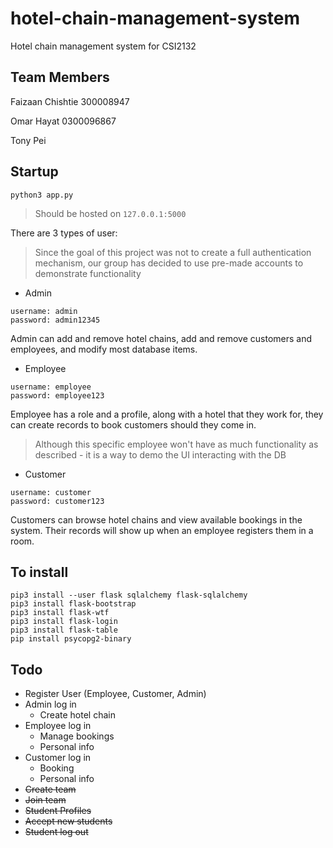 # hotel-chain-management-system
Hotel chain management system for CSI2132

## Team Members

Faizaan Chishtie 300008947

Omar Hayat 0300096867

Tony Pei 

## Startup

``` 
python3 app.py 
```

> Should be hosted on `127.0.0.1:5000`

There are 3 types of user:

> Since the goal of this project was not to create a full authentication mechanism, our group has decided to use pre-made accounts to demonstrate functionality

* Admin

```
username: admin
password: admin12345
```

Admin can add and remove hotel chains, add and remove customers and employees, and modify most database items.

* Employee

```
username: employee
password: employee123
```

Employee has a role and a profile, along with a hotel that they work for, they can create records to book customers should they come in.

> Although this specific employee won't have as much functionality as described - it is a way to demo the UI interacting with the DB

* Customer 

```
username: customer
password: customer123
```

Customers can browse hotel chains and view available bookings in the system. Their records will show up when an employee registers them in a room.


## To install

```
pip3 install --user flask sqlalchemy flask-sqlalchemy
pip3 install flask-bootstrap
pip3 install flask-wtf
pip3 install flask-login
pip3 install flask-table
pip install psycopg2-binary
```


## Todo

* Register User (Employee, Customer, Admin)
* Admin log in
    * Create hotel chain
* Employee log in
    * Manage bookings
    * Personal info
* Customer log in
    * Booking
    * Personal info
* ~~Create team~~
* ~~Join team~~
* ~~Student Profiles~~
* ~~Accept new students~~
* ~~Student log out~~